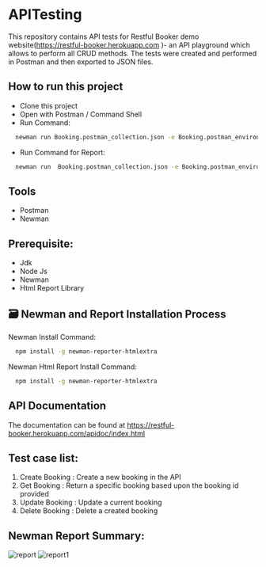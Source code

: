 # APITesting
This repository contains API tests for Restful Booker demo website(https://restful-booker.herokuapp.com )- an API playground which allows to perform all CRUD methods. The tests were created and performed in Postman and then exported to JSON files.

## How to run this project

- Clone this project
- Open with Postman / Command Shell
- Run Command:

```bash
  newman run Booking.postman_collection.json -e Booking.postman_environment.json
```
- Run Command for Report:
```bash
  newman run  Booking.postman_collection.json -e Booking.postman_environment.json -r cli,htmlextra
```
## Tools
- Postman
- Newman

## Prerequisite:
- Jdk
- Node Js
- Newman
- Html Report Library

## 🗃️ Newman and Report Installation Process

Newman Install Command:

```bash
  npm install -g newman-reporter-htmlextra
```
  Newman Html Report Install Command:
```bash
  npm install -g newman-reporter-htmlextra
```

## API Documentation
The documentation can be found at https://restful-booker.herokuapp.com/apidoc/index.html
## Test case list:
1. Create Booking : Create a new booking in the API
2. Get Booking : Return a specific booking based upon the booking id provided
3. Update Booking : Update a current booking
4. Delete Booking : Delete a created booking
   
## Newman Report Summary:
![report](https://github.com/AbidaAfrin/APITesting/assets/126371236/3370ca66-cdbd-45ab-9eae-366b21882b8d)
![report1](https://github.com/AbidaAfrin/APITesting/assets/126371236/08c7d9a7-5d07-445d-8e2f-cfd008cb3142)

